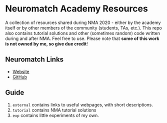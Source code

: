 # Neuromatch Academy Resources

A collection of resources shared during NMA 2020 - either by the academy itself or by other members of the community (students, TAs, etc.). This repo also contains tutorial solutions and other (sometimes random) code written during and after NMA. Feel free to use. Please note that **some of this work is not owned by me, so give due credit**!

## Neuromatch Links
- [Website](https://neuromatchacademy.org)
- [GitHub](http://github.com/NeuromatchAcademy/course-content)

## Guide
1. ```external``` contains links to useful webpages, with short descriptions.
2. ```tutorial``` contains NMA tutorial solutions
3. ```exp``` contains little experiments of my own.
